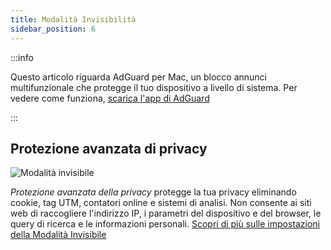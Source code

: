 ```yaml
---
title: Modalità Invisibilità
sidebar_position: 6
---
```


:::info

Questo articolo riguarda AdGuard per Mac, un blocco annunci multifunzionale che protegge il tuo dispositivo a livello di sistema. Per vedere come funziona, [scarica l'app di AdGuard](https://agrd.io/download-kb-adblock)

:::

## Protezione avanzata di privacy

![Modalità invisibile](https://cdn.adtidy.org/content/kb/ad_blocker/mac/stealth.png)

_Protezione avanzata della privacy_ protegge la tua privacy eliminando cookie, tag UTM, contatori online e sistemi di analisi. Non consente ai siti web di raccogliere l'indirizzo IP, i parametri del dispositivo e del browser, le query di ricerca e le informazioni personali. [Scopri di più sulle impostazioni della Modalità Invisibile](/general/stealth-mode)
